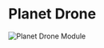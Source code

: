 # Planet Drone


![Planet Drone Module](https://www.erikoostveen.co.uk/assets/img/portfolio/item-2-github.jpg)
